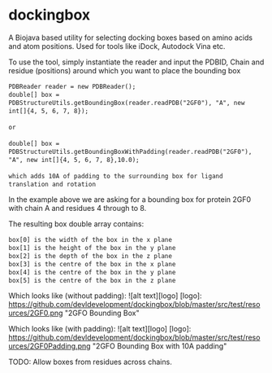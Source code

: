 dockingbox
==========

A Biojava based utility for selecting docking boxes based on amino acids and atom positions. Used for tools like iDock, Autodock Vina etc.


To use the tool, simply instantiate the reader and input the PDBID, Chain and residue (positions) around which you want to place the bounding box

```
PDBReader reader = new PDBReader();
double[] box = PDBStructureUtils.getBoundingBox(reader.readPDB("2GF0"), "A", new int[]{4, 5, 6, 7, 8});

or 

double[] box = PDBStructureUtils.getBoundingBoxWithPadding(reader.readPDB("2GF0"), "A", new int[]{4, 5, 6, 7, 8},10.0);

which adds 10A of padding to the surrounding box for ligand translation and rotation
```
In the example above we are asking for a bounding box for protein 2GF0 with chain A and residues 4 through to 8.

The resulting box double array contains:

```
box[0] is the width of the box in the x plane
box[1] is the height of the box in the y plane
box[2] is the depth of the box in the z plane
box[3] is the centre of the box in the x plane
box[4] is the centre of the box in the y plane
box[5] is the centre of the box in the z plane
```

Which looks like (without padding):
![alt text][logo]
[logo]: https://github.com/devldevelopment/dockingbox/blob/master/src/test/resources/2GF0.png "2GFO Bounding Box"


Which looks like (with padding):
![alt text][logo]
[logo]: https://github.com/devldevelopment/dockingbox/blob/master/src/test/resources/2GF0Padding.png "2GFO Bounding Box with 10A padding"

TODO: Allow boxes from residues across chains.
